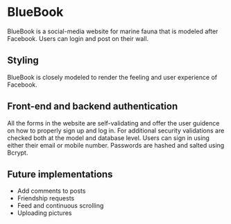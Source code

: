 # BlueBook

BlueBook is a social-media website for marine fauna that is modeled after Facebook. Users can login and post on their wall. 

## Styling 

BlueBook is closely modeled to render the feeling and user experience of Facebook. 

## Front-end and backend authentication

All the forms in the website are self-validating and offer the user guidence on how to properly sign up and log in. For additional security validations are checked both at the model and database level. Users can sign in using either their email or mobile number. Passwords are hashed and salted using Bcrypt. 

## Future implementations

* Add comments to posts 
* Friendship requests
* Feed and continuous scrolling 
* Uploading pictures
